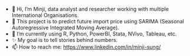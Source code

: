 - 👋 Hi, I’m Minji, data analyst and researcher working with multiple International Organisations.
- 👀 This project is to predict future import price using SARIMA (Seasonal Autoregressive Integrated Moving Average).
- 🌱 I’m currently using R, Python, PowerBI, Stata, NVivo, Tableau, etc.
- ✨ My goal is to tell stories behind numbers.
- 📫 How to reach me: https://www.linkedin.com/in/minji-sung/

<!---
minji-sung/minji-sung is a ✨ special ✨ repository because its `README.md` (this file) appears on your GitHub profile.
You can click the Preview link to take a look at your changes.
--->
